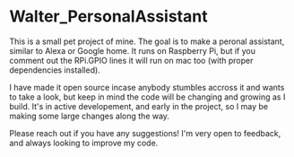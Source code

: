 # Walter_PersonalAssistant
This is a small pet project of mine. The goal is to make a peronal assistant, similar to Alexa or Google home. It runs on Raspberry Pi, but if you comment out the RPi.GPIO lines it will run on mac too (with proper dependencies installed).

I have made it open source incase anybody stumbles accross it and wants to take a look, but keep in mind the code will be changing and growing as I build. It's in active developement, and early in the project, so I may be making some large changes along the way.

Please reach out if you have any suggestions! I'm very open to feedback, and always looking to improve my code.
